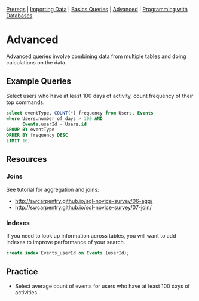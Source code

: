 [Prereqs](Prereqs.md#installing-mysql) | [Importing Data](Import.md#import) | [Basics Queries](BasicQueries.md#basic) |  [Advanced](Advanced.md#advanced) | [Programming with Databases](Programming.md#programming)

# Advanced

Advanced queries involve combining data from multiple tables and doing calculations on the data.

## Example Queries

Select users who have at least 100 days of activity, count frequency of their top commands.

```sql
select eventType, COUNT(*) frequency from Users, Events 
where Users.number_of_days > 100 AND
      Events.userId = Users.id
GROUP BY eventType
ORDER BY frequency DESC
LIMIT 10;
```

## Resources

### Joins 

See tutorial for aggregation and joins:

* http://swcarpentry.github.io/sql-novice-survey/06-agg/
* http://swcarpentry.github.io/sql-novice-survey/07-join/

### Indexes

If you need to look up information across tables, you will want to add indexes to improve performance of your search.

```sql
create index Events_userId on Events (userId);
```

## Practice

* Select average count of events for users who have at least 100 days of activities.
